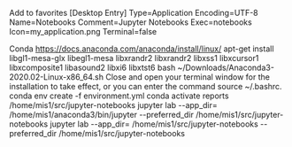 Add to favorites 
[Desktop Entry] 
Type=Application 
Encoding=UTF-8 
Name=Notebooks 
Comment=Jupyter Notebooks 
Exec=notebooks 
Icon=my_application.png 
Terminal=false 

Conda 
https://docs.anaconda.com/anaconda/install/linux/ 
apt-get install libgl1-mesa-glx libegl1-mesa libxrandr2 libxrandr2 libxss1 libxcursor1 libxcomposite1 libasound2 libxi6 libxtst6 
bash ~/Downloads/Anaconda3-2020.02-Linux-x86_64.sh 
Close and open your terminal window for the installation to take effect, or you can enter the command source ~/.bashrc. 
conda env create -f environment.yml 
conda activate reports 
/home/mis1/src/jupyter-notebooks 
jupyter lab --app_dir= /home/mis1/anaconda3/bin/jupyter --preferred_dir /home/mis1/src/jupyter-notebooks 
jupyter lab --app_dir= /home/mis1/src/jupyter-notebooks --preferred_dir /home/mis1/src/jupyter-notebooks 